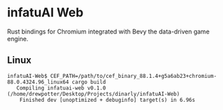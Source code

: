 # infatuAI Web

Rust bindings for Chromium integrated with Bevy the data-driven game engine.

## Linux

```
infatuAI-Web$ CEF_PATH=/path/to/cef_binary_88.1.4+g5a6ab23+chromium-88.0.4324.96_linux64 cargo build
   Compiling infatuai-web v0.1.0 (/home/drewpotter/Desktop/Projects/dinarly/infatuAI-Web)
    Finished dev [unoptimized + debuginfo] target(s) in 6.96s
```
